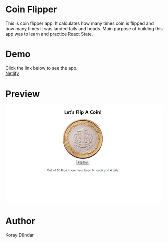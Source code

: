 # Coin Flipper

This is coin flipper app. It calculates how many times coin is flipped and how many times it was landed tails and heads. Main purpose of building this app was to learn and practice React State. 

# Demo

Click the link below to see the app.<br/>
[Netlify](https://tender-kare-5b5979.netlify.com/)

# Preview

![Coin Flipper - Preview](./src/preview.gif)

# Author

Koray Dündar
